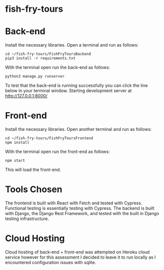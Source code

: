 # fish-fry-tours

# Back-end

Install the necessary libraries. Open a terminal and run as follows:
```
cd ~/fish-fry-tours/FishFryToursBackend
pip3 install -r requirements.txt
```

With the terminal open run the back-end as follows:
```
python3 manage.py runserver
```

To test that the back-end is running successfully you can click the line below in your terminal window.
Starting development server at http://127.0.0.1:8000/

# Front-end
Install the necessary libraries. Open another terminal and run as follows:
```
cd ~/fish-fry-tours/FishFryToursFrontend
npm install
```

With the terminal open run the front-end as follows:
```
npm start
```
This will load the front-end.

# Tools Chosen
The frontend is built with React with Fetch and tested with Cypress. Functional testing is essentially testing with Cypress.
The backend is built with Django, the Django Rest Framework, and tested with the built in Django testing infrastructure. 

# Cloud Hosting 
Cloud hosting of back-end + front-end was attempted on Heroku cloud service however for this assessment I decided to leave it to run locally as I encountered configuration issues with sqlite.
